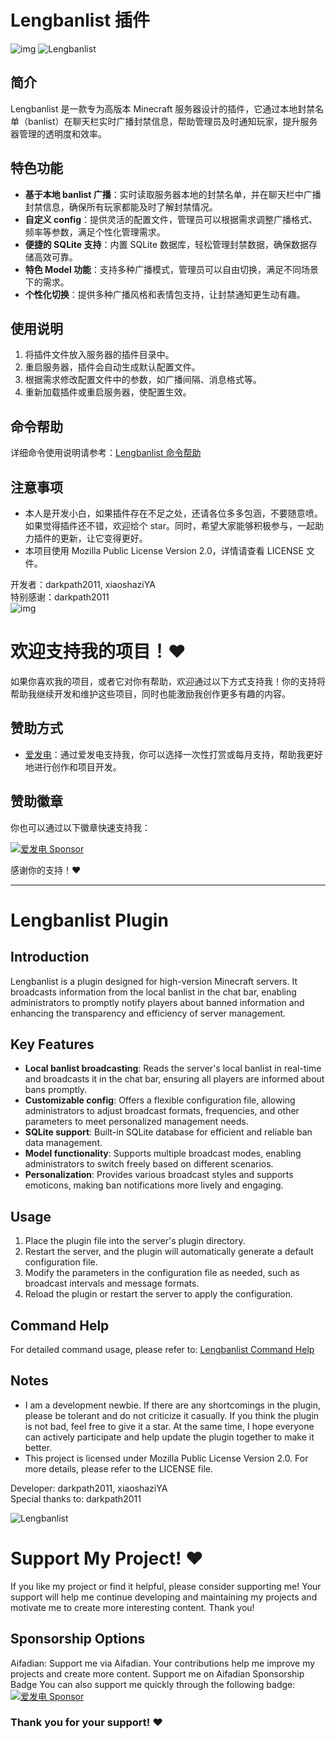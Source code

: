 # Lengbanlist 插件
![img](https://github.com/xiaoshaziYA/Lengbanlist/blob/main/Photos/Lengbanlist.png)
![Lengbanlist](https://bstats.org/signatures/bukkit/Lengbanlist.svg)

## 简介
Lengbanlist 是一款专为高版本 Minecraft 服务器设计的插件，它通过本地封禁名单（banlist）在聊天栏实时广播封禁信息，帮助管理员及时通知玩家，提升服务器管理的透明度和效率。

## 特色功能
- **基于本地 banlist 广播**：实时读取服务器本地的封禁名单，并在聊天栏中广播封禁信息，确保所有玩家都能及时了解封禁情况。
- **自定义 config**：提供灵活的配置文件，管理员可以根据需求调整广播格式、频率等参数，满足个性化管理需求。
- **便捷的 SQLite 支持**：内置 SQLite 数据库，轻松管理封禁数据，确保数据存储高效可靠。
- **特色 Model 功能**：支持多种广播模式，管理员可以自由切换，满足不同场景下的需求。
- **个性化切换**：提供多种广播风格和表情包支持，让封禁通知更生动有趣。

## 使用说明
1. 将插件文件放入服务器的插件目录中。
2. 重启服务器，插件会自动生成默认配置文件。
3. 根据需求修改配置文件中的参数，如广播间隔、消息格式等。
4. 重新加载插件或重启服务器，使配置生效。

## 命令帮助
详细命令使用说明请参考：[Lengbanlist 命令帮助](https://github.com/xiaoshaziYA/Lengbanlist/blob/main/LengbanlistCommandHelp.md)

## 注意事项
- 本人是开发小白，如果插件存在不足之处，还请各位多多包涵，不要随意喷。如果觉得插件还不错，欢迎给个 star。同时，希望大家能够积极参与，一起助力插件的更新，让它变得更好。
- 本项目使用 Mozilla Public License Version 2.0，详情请查看 LICENSE 文件。

开发者：darkpath2011, xiaoshaziYA  
特别感谢：darkpath2011  
![img](https://github.com/xiaoshaziYA/Lengbanlist/blob/main/Photos/114514.gif)

# 欢迎支持我的项目！❤️

如果你喜欢我的项目，或者它对你有帮助，欢迎通过以下方式支持我！你的支持将帮助我继续开发和维护这些项目，同时也能激励我创作更多有趣的内容。

## 赞助方式
- [爱发电](https://afdian.com/a/lengbanlist)：通过爱发电支持我，你可以选择一次性打赏或每月支持，帮助我更好地进行创作和项目开发。

## 赞助徽章
你也可以通过以下徽章快速支持我：

[![爱发电 Sponsor](https://img.shields.io/badge/%E7%88%B1%E5%8F%91%E7%94%B5-%E6%94%AF%E6%8C%81%E6%88%91-orange)](https://afdian.com/a/lengbanlist)

感谢你的支持！❤️

---

# Lengbanlist Plugin

## Introduction
Lengbanlist is a plugin designed for high-version Minecraft servers. It broadcasts information from the local banlist in the chat bar, enabling administrators to promptly notify players about banned information and enhancing the transparency and efficiency of server management.

## Key Features
- **Local banlist broadcasting**: Reads the server's local banlist in real-time and broadcasts it in the chat bar, ensuring all players are informed about bans promptly.
- **Customizable config**: Offers a flexible configuration file, allowing administrators to adjust broadcast formats, frequencies, and other parameters to meet personalized management needs.
- **SQLite support**: Built-in SQLite database for efficient and reliable ban data management.
- **Model functionality**: Supports multiple broadcast modes, enabling administrators to switch freely based on different scenarios.
- **Personalization**: Provides various broadcast styles and supports emoticons, making ban notifications more lively and engaging.

## Usage
1. Place the plugin file into the server's plugin directory.
2. Restart the server, and the plugin will automatically generate a default configuration file.
3. Modify the parameters in the configuration file as needed, such as broadcast intervals and message formats.
4. Reload the plugin or restart the server to apply the configuration.

## Command Help
For detailed command usage, please refer to: [Lengbanlist Command Help](https://github.com/xiaoshaziYA/Lengbanlist/blob/main/LengbanlistCommandHelp.md)

## Notes
- I am a development newbie. If there are any shortcomings in the plugin, please be tolerant and do not criticize it casually. If you think the plugin is not bad, feel free to give it a star. At the same time, I hope everyone can actively participate and help update the plugin together to make it better.
- This project is licensed under Mozilla Public License Version 2.0. For more details, please refer to the LICENSE file.

Developer: darkpath2011, xiaoshaziYA  
Special thanks to: darkpath2011  

![Lengbanlist](https://bstats.org/signatures/bukkit/Lengbanlist.svg)  

# Support My Project! ❤️
If you like my project or find it helpful, please consider supporting me! Your support will help me continue developing and maintaining my projects and motivate me to create more interesting content. Thank you!
## Sponsorship Options
Aifadian: Support me via Aifadian. Your contributions help me improve my projects and create more content. Support me on Aifadian
Sponsorship Badge
You can also support me quickly through the following badge:
[![爱发电 Sponsor](https://img.shields.io/badge/%E7%88%B1%E5%8F%91%E7%94%B5-%E6%94%AF%E6%8C%81%E6%88%91-orange)](https://afdian.com/a/lengbanlist)
### Thank you for your support! ❤️
